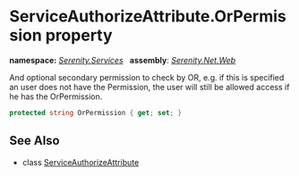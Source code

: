 # ServiceAuthorizeAttribute.OrPermission property
**namespace:** *[Serenity.Services](../../README.md#serenity.services-namespace)*   **assembly**: *[Serenity.Net.Web](../../README.md)*

And optional secondary permission to check by OR, e.g. if this is specified an user does not have the Permission, the user will still be allowed access if he has the OrPermission.

```csharp
protected string OrPermission { get; set; }
```

## See Also

* class [ServiceAuthorizeAttribute](../ServiceAuthorizeAttribute.md)